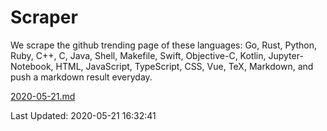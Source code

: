 # Scraper

We scrape the github trending page of these languages: Go, Rust, Python, Ruby, C++, C, Java, Shell, Makefile, Swift, Objective-C, Kotlin, Jupyter-Notebook, HTML, JavaScript, TypeScript, CSS, Vue, TeX, Markdown, and push a markdown result everyday.

[2020-05-21.md](https://github.com/yangwenmai/Scraper/blob/master/2020-05-21.md)

Last Updated: 2020-05-21 16:32:41